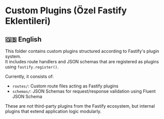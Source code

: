 # Custom Plugins (Özel Fastify Eklentileri)

## 🇬🇧 English

This folder contains custom plugins structured according to Fastify's plugin system.  
It includes route handlers and JSON schemas that are registered as plugins using `fastify.register()`.

Currently, it consists of:

- `routes/`: Custom route files acting as Fastify plugins
- `schemas/`: JSON Schemas for request/response validation using Fluent JSON Schema

These are not third-party plugins from the Fastify ecosystem, but internal plugins that extend application logic modularly.
